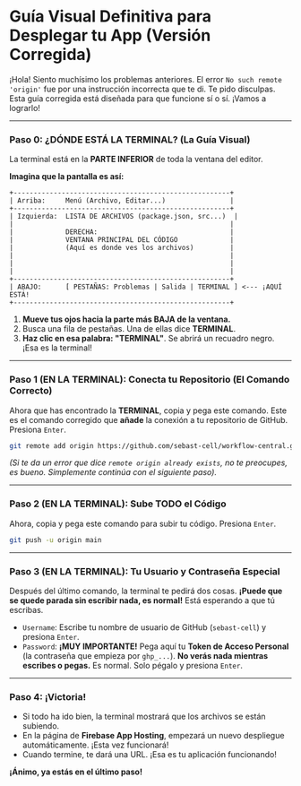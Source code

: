 # Guía Visual Definitiva para Desplegar tu App (Versión Corregida)

¡Hola! Siento muchísimo los problemas anteriores. El error `No such remote 'origin'` fue por una instrucción incorrecta que te di. Te pido disculpas. Esta guía corregida está diseñada para que funcione sí o sí. ¡Vamos a lograrlo!

---

### **Paso 0: ¿DÓNDE ESTÁ LA TERMINAL? (La Guía Visual)**

La terminal está en la **PARTE INFERIOR** de toda la ventana del editor.

**Imagina que la pantalla es así:**

```
+------------------------------------------------------+
| Arriba:     Menú (Archivo, Editar...)                |
+------------------------------------------------------+
| Izquierda:  LISTA DE ARCHIVOS (package.json, src...)  |
|                                                      |
|             DERECHA:                                 |
|             VENTANA PRINCIPAL DEL CÓDIGO             |
|             (Aquí es donde ves los archivos)         |
|                                                      |
|                                                      |
|                                                      |
+------------------------------------------------------+
| ABAJO:      [ PESTAÑAS: Problemas | Salida | TERMINAL ] <--- ¡AQUÍ ESTÁ!
+------------------------------------------------------+
```

1.  **Mueve tus ojos hacia la parte más BAJA de la ventana.**
2.  Busca una fila de pestañas. Una de ellas dice **TERMINAL**.
3.  **Haz clic en esa palabra: "TERMINAL"**. Se abrirá un recuadro negro. ¡Esa es la terminal!

---

### **Paso 1 (EN LA TERMINAL): Conecta tu Repositorio (El Comando Correcto)**

Ahora que has encontrado la **TERMINAL**, copia y pega este comando. Este es el comando corregido que **añade** la conexión a tu repositorio de GitHub. Presiona `Enter`.

```bash
git remote add origin https://github.com/sebast-cell/workflow-central.git
```
*(Si te da un error que dice `remote origin already exists`, no te preocupes, es bueno. Simplemente continúa con el siguiente paso).*

---

### **Paso 2 (EN LA TERMINAL): Sube TODO el Código**

Ahora, copia y pega este comando para subir tu código. Presiona `Enter`.

```bash
git push -u origin main
```

---

### **Paso 3 (EN LA TERMINAL): Tu Usuario y Contraseña Especial**

Después del último comando, la terminal te pedirá dos cosas. **¡Puede que se quede parada sin escribir nada, es normal!** Está esperando a que tú escribas.

*   `Username`: Escribe tu nombre de usuario de GitHub (`sebast-cell`) y presiona `Enter`.
*   `Password`: **¡MUY IMPORTANTE!** Pega aquí tu **Token de Acceso Personal** (la contraseña que empieza por `ghp_...`). **No verás nada mientras escribes o pegas.** Es normal. Solo pégalo y presiona `Enter`.

---

### **Paso 4: ¡Victoria!**

*   Si todo ha ido bien, la terminal mostrará que los archivos se están subiendo.
*   En la página de **Firebase App Hosting**, empezará un nuevo despliegue automáticamente. ¡Esta vez funcionará!
*   Cuando termine, te dará una URL. ¡Esa es tu aplicación funcionando!

**¡Ánimo, ya estás en el último paso!**
